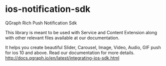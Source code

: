 # ios-notification-sdk
QGraph Rich Push Notification Sdk

This library is meant to be used with Service and Content Extension along with other relevant files available at our documentation.

It helps you create beautiful Slider, Carousel, Image, Video, Audio, GIF push for ios 10 and above. Read our documentation for more details.
http://docs.qgraph.io/en/latest/integrating-ios-sdk.html
